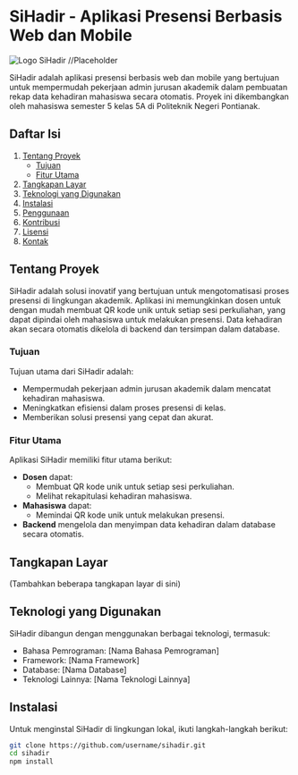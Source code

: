 # SiHadir - Aplikasi Presensi Berbasis Web dan Mobile

![Logo SiHadir](link_ke_logo.png) //Placeholder

SiHadir adalah aplikasi presensi berbasis web dan mobile yang bertujuan untuk mempermudah pekerjaan admin jurusan akademik dalam pembuatan rekap data kehadiran mahasiswa secara otomatis. Proyek ini dikembangkan oleh mahasiswa semester 5 kelas 5A di Politeknik Negeri Pontianak.

## Daftar Isi
1. [Tentang Proyek](#tentang-proyek)
    - [Tujuan](#tujuan)
    - [Fitur Utama](#fitur-utama)
2. [Tangkapan Layar](#tangkapan-layar)
3. [Teknologi yang Digunakan](#teknologi-yang-digunakan)
4. [Instalasi](#instalasi)
5. [Penggunaan](#penggunaan)
6. [Kontribusi](#kontribusi)
7. [Lisensi](#lisensi)
8. [Kontak](#kontak)

## Tentang Proyek

SiHadir adalah solusi inovatif yang bertujuan untuk mengotomatisasi proses presensi di lingkungan akademik. Aplikasi ini memungkinkan dosen untuk dengan mudah membuat QR kode unik untuk setiap sesi perkuliahan, yang dapat dipindai oleh mahasiswa untuk melakukan presensi. Data kehadiran akan secara otomatis dikelola di backend dan tersimpan dalam database.

### Tujuan

Tujuan utama dari SiHadir adalah:
- Mempermudah pekerjaan admin jurusan akademik dalam mencatat kehadiran mahasiswa.
- Meningkatkan efisiensi dalam proses presensi di kelas.
- Memberikan solusi presensi yang cepat dan akurat.

### Fitur Utama

Aplikasi SiHadir memiliki fitur utama berikut:

- **Dosen** dapat:
    - Membuat QR kode unik untuk setiap sesi perkuliahan.
    - Melihat rekapitulasi kehadiran mahasiswa.
- **Mahasiswa** dapat:
    - Memindai QR kode unik untuk melakukan presensi.
- **Backend** mengelola dan menyimpan data kehadiran dalam database secara otomatis.

## Tangkapan Layar

(Tambahkan beberapa tangkapan layar di sini)

## Teknologi yang Digunakan

SiHadir dibangun dengan menggunakan berbagai teknologi, termasuk:

- Bahasa Pemrograman: [Nama Bahasa Pemrograman]
- Framework: [Nama Framework]
- Database: [Nama Database]
- Teknologi Lainnya: [Nama Teknologi Lainnya]

## Instalasi

Untuk menginstal SiHadir di lingkungan lokal, ikuti langkah-langkah berikut:

```bash
git clone https://github.com/username/sihadir.git
cd sihadir
npm install
